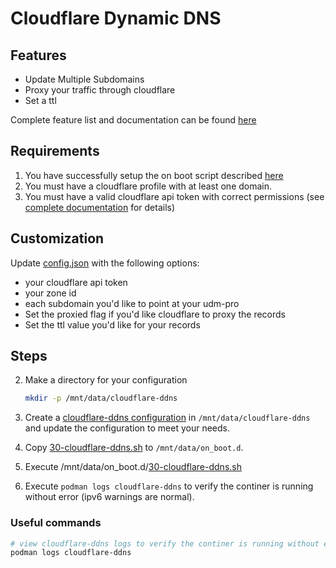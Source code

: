 # Cloudflare Dynamic DNS 

## Features

- Update Multiple Subdomains
- Proxy your traffic through cloudflare
- Set a ttl

Complete feature list and documentation can be found [here](https://github.com/timothymiller/cloudflare-ddns)


## Requirements

1. You have successfully setup the on boot script described [here](https://github.com/boostchicken-dev/udm-utilities/tree/main/on-boot-script)
2. You must have a cloudflare profile with at least one domain.
3. You must have a valid cloudflare api token with correct permissions (see [complete documentation](https://github.com/timothymiller/cloudflare-ddns) for details)

## Customization

Update [config.json](configs/config.json) with the following options:
- your cloudflare api token
- your zone id
- each subdomain you'd like to point at your udm-pro
- Set the proxied flag if you'd like cloudflare to proxy the records
- Set the ttl value you'd like for your records

## Steps

2. Make a directory for your configuration

    ```sh
    mkdir -p /mnt/data/cloudflare-ddns
    ```

3. Create a [cloudflare-ddns configuration](configs/config.json) in `/mnt/data/cloudflare-ddns` and update the configuration to meet your needs.
4. Copy [30-cloudflare-ddns.sh](on_boot.d/30-cloudflare-ddns.sh) to `/mnt/data/on_boot.d`.
5. Execute /mnt/data/on_boot.d/[30-cloudflare-ddns.sh](on_boot.d/30-cloudflare-ddns.sh)
7. Execute `podman logs cloudflare-ddns` to verify the continer is running without error (ipv6 warnings are normal).

### Useful commands

```sh
# view cloudflare-ddns logs to verify the continer is running without error (ipv6 warnings are normal).
podman logs cloudflare-ddns
```

